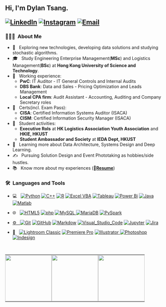 <h2> Hi, I'm Dylan Tsang.
<p align="left">
<!--<a href="https://www.pydot.com/"><img alt="Website" src="https://img.shields.io/badge/Website-www.pydot.com-blue?style=plastic&logo=google-chrome"></a> -->
<a href="https://www.linkedin.com/in/tsangyu/"><img alt="LinkedIn" src="https://img.shields.io/badge/LinkedIn-TSANG%20Yu%20-blue?style=plastic&logo=linkedin"></a>
<a href="https://www.instagram.com/tsang_yu/"><img alt="Instagram" src="https://img.shields.io/badge/Instagram-tsang__yu-blue?style=plastic&logo=instagram"></a>
<a href="mailto:tsangyu@outlook.com"><img alt="Email" src="https://img.shields.io/badge/Email-tsangyu@outlook.com-blue?style=plastic&logo=gmail"></a>
</p></h2>

<h3> 👨🏻‍💻 &nbsp;About Me </h3>

- 🤔 &nbsp; Exploring new technologies, developing data solutions and studying stochastic algorithms.
- 🎓 &nbsp; Study Engineering Enterprise Management(**MSc**) and Logistics Management(**BSc**) at **Hong Kong University of Science and Technology**.
- 💼 &nbsp; Working experience:
   *  **PwC**: IT Auditor - IT General Controls and Internal Audits
   *  **DBS Bank**: Data and Sales - Pricing Optimization and Leads Management
   *  **Local CPA firm**: Audit Assistant - Accounting, Auditing and Company Secretary roles
- 💼 &nbsp; Certs(incl. Exam Pass):
   *  **CISA**: Certified Information Systems Auditor (ISACA)
   *  **CISM**: Certified Information Security Manager (ISACA)
- 💼 &nbsp; Student activities:
   *   **Executive Rols** at **HK Logistics Association Youth Association** and **HKIE, HKUST**
   *   **Student Ambassador and Society** at **IEDA Dept, HKUST**
- 🌱 &nbsp; Learning more about Data Architecture, Systems Design and Deep Learning.
- ✍️ &nbsp; Pursuing Solution Design and Event Phototaking as hobbies/side hustles.
- 📚 &nbsp; Know more about my experiences (📄[**Resume**](https://pydot713-my.sharepoint.com/:b:/g/personal/ytsang_gethome_com_hk/EZc_VtocpbZKhYTBJZX9GXoB8Yyv75UrrquzOKN7dKYFlA?e=39KRd2))


<h3> 🛠 &nbsp;Languages and Tools</h3>

- 💻 &nbsp;
  <a href="https://www.python.org/"><img alt="Python" src="https://img.shields.io/badge/-Python-333333?   style=flat&logo=python"></a>
  <a href="https://cplusplus.com"><img alt="C++" src="https://img.shields.io/badge/-C++-333333?style=flat&logo=C%2B%2B&logoColor=00599C"></a>
  <a href="https://www.r-project.org"><img alt="R" src="https://img.shields.io/badge/-R-333333?style=flat&logo=R&logoColor=276DC3"></a>
  <a href="https://learn.microsoft.com/en-us/office/vba/api/overview/"><img alt="Excel VBA" src="https://img.shields.io/badge/-Excel_VBA-333333?style=flat&logo=microsoft+excel"></a>
  <a href="https://www.tableau.com"><img alt="Tableau" src="https://img.shields.io/badge/-Tableau-333333?style=flat&logo=Tableau&logoColor=E9AC51"></a>
  <a href="https://powerbi.microsoft.com/en-au/"><img alt="Power Bi" src="https://img.shields.io/badge/-Power_BI-333333?style=flat&logo=powerbi&logoColor=E9AC51"></a>
  <a href="https://www.java.com"><img alt="Java" src="https://img.shields.io/badge/-Java-333333?style=flat&logo=java"></a>
  <a href="https://www.mathworks.com/products/matlab.html"><img alt="Matlab" src="https://img.shields.io/badge/-Matlab-333333?style=flat&logo=mathworks-matlab"></a>

- 🌐 &nbsp;
  <a href="https://html5.org"><img alt="HTML5" src="https://img.shields.io/badge/-HTML5-333333?style=flat&logo=html5"></a>
  <a href="https://www.php.net"><img alt="php" src="https://img.shields.io/badge/-PHP-333333?style=flat&logo=php"></a>
  <a href="https://www.mysql.com"><img alt="MySQL" src="https://img.shields.io/badge/-MySQL-333333?style=flat&logo=mysql">  </a>
  <a href="https://mariadb.org"><img alt="MariaDB" src="https://img.shields.io/badge/-MariaDB-333333?style=flat&logo=mariadb"></a>
  <a href="https://spark.apache.org/docs/latest/api/python/"><img alt="PySpark" src="https://img.shields.io/badge/-PySpark-333333?style=flat&logo=Apache-Spark">
  
- ⚙️ &nbsp;
  <a href="https://git-scm.com"><img alt="Git" src="https://img.shields.io/badge/-Git-333333?style=flat&logo=git"></a>
  <a href="https://github.com"><img alt="GitHub" src="https://img.shields.io/badge/-GitHub-333333?style=flat&logo=github"></a>
  <a href="https://www.markdownguide.org"><img alt="Markdow" src="https://img.shields.io/badge/-Markdown-333333?style=flat&logo=markdown"></a>
  <a href="https://code.visualstudio.com"><img alt="Visual_Studio_Code" src="https://img.shields.io/badge/-Visual%20Studio%20Code-333333?style=flat&logo=visual-studio-code&logoColor=007ACC"></a>
  <a href="https://jupyter.org"><img alt="Jupyter" src="https://img.shields.io/badge/-Jupyter-333333?style=flat&logo=jupyter"></a>
  <a href="https://www.atlassian.com/software/jira"><img alt="Jira" src="https://img.shields.io/badge/-Jira-333333?style=flat&logo=jira"></a>
  
- 📸 &nbsp;
  <a href="https://www.adobe.com/hk_en/products/photoshop-lightroom-classic.html"><img alt="Lightroom Classic" src="https://img.shields.io/badge/-Lightroom-333333?style=flat&logo=adobe-lightroom-classic"></a>
  <a href="https://www.adobe.com/hk_en/products/premiere.html"><img alt="Premiere Pro" src="https://img.shields.io/badge/-Premiere_Pro-333333?style=flat&logo=adobe-premiere-pro"></a>
  <a href="https://www.adobe.com/hk_en/products/illustrator.html"><img alt="Illustrator" src="https://img.shields.io/badge/-Illustrator-333333?style=flat&logo=adobe-illustrator">
  <a href="https://www.adobe.com/hk_en/products/photoshop.html"><img alt="Photoshop" src="https://img.shields.io/badge/-Photoshop-333333?style=flat&logo=adobe-photoshop"></a>
  <a href="https://www.adobe.com/hk_en/products/indesign.html"><img alt="Indesign" src="https://img.shields.io/badge/-InDesign-333333?style=flat&logo=adobe-indesign"></a>

<br/> 
  <a href="https://github.com/yutsang"> 
    <table style="border-collapse: collapse; width: 100%; border: none;"> 
      <tr> 
        <td style="border: none; padding: 0;"> 
          <a href="https://github-readme-stats.vercel.app/api?username=yutsang&theme=buefy&show_icons=true&cache-control=no-cache"> 
            <img height="150em" src="https://github-readme-stats.vercel.app/api?username=yutsang&theme=buefy&show_icons=true&cache-control=no-cache" /> 
          </a> 
        </td> 
        <td style="border: none; padding: 0;"> 
          <a href="https://github-readme-stats.vercel.app/api/top-langs/?username=yutsang&theme=buefy&layout=compact&cache-control=no-cache"> 
            <img height="150em" src="https://github-readme-stats.vercel.app/api/top-langs/?username=yutsang&theme=buefy&layout=compact&cache-control=no-cache" /> 
          </a> </td> <td style="border: none; padding: 0;"> 
          <a href="https://leetcode.com/yutsang"> 
            <img height="150em" src="https://leetcard.jacoblin.cool/yutsang" /> 
          </a> 
        </td> 
      </tr> 
    </table> 
  </a> 
<br/>


<html>
<?php header('Cache-Control: no-cache'); ?>
